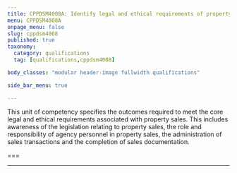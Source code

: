 ```yaml
---
title: CPPDSM4008A: Identify legal and ethical requirements of property sales to complete work
menu: CPPDSM4008A
onpage_menu: false
slug: cppdsm4008
published: true
taxonomy:
  category: qualifications
  tag: [qualifications,cppdsm4008]

body_classes: "modular header-image fullwidth qualifications"

side_bar_menu: true

---
```


This unit of competency specifies the outcomes required to meet the core legal and ethical requirements associated with property sales. This includes awareness of the legislation relating to property sales, the role and responsibility of agency personnel in property sales, the administration of sales transactions and the completion of sales documentation.

===

---
